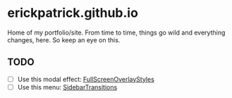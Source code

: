 erickpatrick.github.io
======================

Home of my portfolio/site. From time to time, things go wild and everything changes, here. So keep an eye on this.

TODO
----
- [ ] Use this modal effect: [FullScreenOverlayStyles](http://tympanus.net/Development/FullscreenOverlayStyles/)
- [ ] Use this menu: [SidebarTransitions](http://tympanus.net/Development/SidebarTransitions/)
